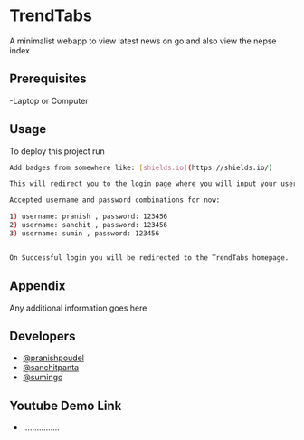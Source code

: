 
# TrendTabs

A minimalist webapp to view latest news on go and also view the nepse index

## Prerequisites

-Laptop or Computer


## Usage
To deploy this project run

```bash
Add badges from somewhere like: [shields.io](https://shields.io/)

This will redirect you to the login page where you will input your username and password.

Accepted username and password combinations for now:

1) username: pranish , password: 123456
2) username: sanchit , password: 123456
3) username: sumin , password: 123456


On Successful login you will be redirected to the TrendTabs homepage.
```


## Appendix

Any additional information goes here


## Developers

- [@pranishpoudel](https://www.linkedin.com/in/pranishpoudel/)
- [@sanchitpanta](https://www.linkedin.com/in/sanchitpanta/)
- [@sumingc](https://www.facebook.com/sumin.gc.90)

## Youtube Demo Link

 - ................

